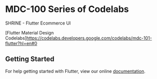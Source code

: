 # MDC-100 Series of Codelabs
SHRINE - Flutter Ecommerce UI

[Flutter Material Design Codelabs]https://codelabs.developers.google.com/codelabs/mdc-101-flutter?hl=en#0
## Getting Started

For help getting started with Flutter, view our online
[documentation](https://flutter.io/).
